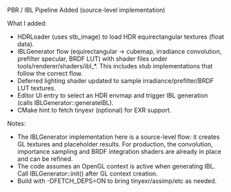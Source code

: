 PBR / IBL Pipeline Added (source-level implementation)

What I added:
- HDRLoader (uses stb_image) to load HDR equirectangular textures (float data).
- IBLGenerator flow (equirectangular -> cubemap, irradiance convolution, prefilter specular, BRDF LUT)
  with shader files under tools/renderer/shaders/ibl_*. This includes stub implementations that follow the correct flow.
- Deferred lighting shader updated to sample irradiance/prefilter/BRDF LUT textures.
- Editor UI entry to select an HDR envmap and trigger IBL generation (calls IBLGenerator::generateIBL).
- CMake hint to fetch tinyexr (optional) for EXR support.

Notes:
- The IBLGenerator implementation here is a source-level flow: it creates GL textures and placeholder results.
  For production, the convolution, importance sampling and BRDF integration shaders are already in place and can be refined.
- The code assumes an OpenGL context is active when generating IBL. Call IBLGenerator::init() after GL context creation.
- Build with -DFETCH_DEPS=ON to bring tinyexr/assimp/etc as needed.
